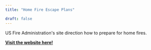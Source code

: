 ```yaml
---
title: "Home Fire Escape Plans"

draft: false
---
```


US Fire Administration's site direction how to prepare for home fires. 

[**Visit the website here!**](https://www.usfa.fema.gov/prevention/home-fires/prepare-for-fire/home-fire-escape-plans/)





